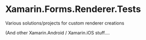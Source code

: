 # Xamarin.Forms.Renderer.Tests

Various solutions/projects for custom renderer creations

(And other Xamarin.Android / Xamarin.iOS stuff.... 
